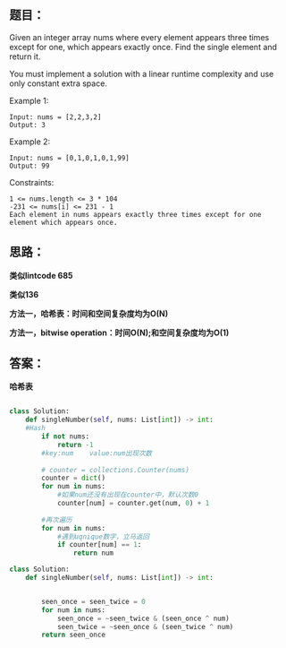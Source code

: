 ## 题目：
Given an integer array nums where every element appears three times except for one, which appears exactly once. Find the single element and return it.

You must implement a solution with a linear runtime complexity and use only constant extra space.

Example 1:
```
Input: nums = [2,2,3,2]
Output: 3
```
Example 2:
```
Input: nums = [0,1,0,1,0,1,99]
Output: 99
```

Constraints:
```
1 <= nums.length <= 3 * 104
-231 <= nums[i] <= 231 - 1
Each element in nums appears exactly three times except for one element which appears once.
```

## 思路：
**类似lintcode 685**

**类似136**

**方法一，哈希表：时间和空间复杂度均为O(N)**



**方法一，bitwise operation：时间O(N);和空间复杂度均为O(1)**
## 答案：
**哈希表**
```python

class Solution:
    def singleNumber(self, nums: List[int]) -> int:
    #Hash
        if not nums:
            return -1
        #key:num    value:num出现次数
        
        # counter = collections.Counter(nums)
        counter = dict()
        for num in nums:
            #如果num还没有出现在counter中，默认次数0
            counter[num] = counter.get(num, 0) + 1
    
        #再次遍历
        for num in nums:
            #遇到uqnique数字，立马返回
            if counter[num] == 1:
                return num

```
```python
class Solution:
    def singleNumber(self, nums: List[int]) -> int:


        seen_once = seen_twice = 0
        for num in nums:
            seen_once = ~seen_twice & (seen_once ^ num)
            seen_twice = ~seen_once & (seen_twice ^ num)
        return seen_once
        

```
